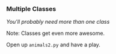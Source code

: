 ### Multiple Classes

_You'll probably need more than one class_

Note:
Classes get even more awesome.

Open up `animals2.py` and have a play.